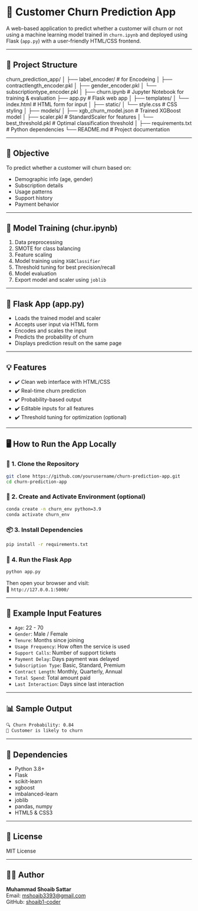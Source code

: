 
# 🧠 Customer Churn Prediction App

A web-based application to predict whether a customer will churn or not using a machine learning model trained in `churn.ipynb` and deployed using Flask (`app.py`) with a user-friendly HTML/CSS frontend.

---

## 📁 Project Structure

churn_prediction_app/
│
├── label_encoder/ # for Encodeing
│ ├── contractlength_encoder.pkl
│ ├── gender_encoder.pkl
│ └── subscriptiontype_encoder.pkl
│
├── churn.ipynb # Jupyter Notebook for training & evaluation
├── app.py # Flask web app
│
├── templates/
│ └── index.html # HTML form for input
│
├── static/
│ └── style.css # CSS styling
│
├── models/
│ ├── xgb_churn_model.json # Trained XGBoost model
│ ├── scaler.pkl # StandardScaler for features
│ └── best_threshold.pkl # Optimal classification threshold
│
├── requirements.txt # Python dependencies
└── README.md # Project documentation



---



## 🎯 Objective

To predict whether a customer will churn based on:
- Demographic info (age, gender)
- Subscription details
- Usage patterns
- Support history
- Payment behavior

---

## 🧪 Model Training (chur.ipynb)

1. Data preprocessing
2. SMOTE for class balancing
3. Feature scaling
4. Model training using `XGBClassifier`
5. Threshold tuning for best precision/recall
6. Model evaluation
7. Export model and scaler using `joblib`

---

## 🚀 Flask App (app.py)

- Loads the trained model and scaler
- Accepts user input via HTML form
- Encodes and scales the input
- Predicts the probability of churn
- Displays prediction result on the same page

---

## 💡 Features

- ✔️ Clean web interface with HTML/CSS
- ✔️ Real-time churn prediction
- ✔️ Probability-based output
- ✔️ Editable inputs for all features
- ✔️ Threshold tuning for optimization (optional)

---

## 🖥️ How to Run the App Locally

### 🔧 1. Clone the Repository

```bash
git clone https://github.com/yourusername/churn-prediction-app.git
cd churn-prediction-app
```

### 🐍 2. Create and Activate Environment (optional)

```bash
conda create -n churn_env python=3.9
conda activate churn_env
```

### 📦 3. Install Dependencies

```bash
pip install -r requirements.txt
```

### 🧠 4. Run the Flask App

```bash
python app.py
```

Then open your browser and visit:  
📍 `http://127.0.0.1:5000/`

---

## 🧾 Example Input Features

- `Age`: 22 - 70
- `Gender`: Male / Female
- `Tenure`: Months since joining
- `Usage Frequency`: How often the service is used
- `Support Calls`: Number of support tickets
- `Payment Delay`: Days payment was delayed
- `Subscription Type`: Basic, Standard, Premium
- `Contract Length`: Monthly, Quarterly, Annual
- `Total Spend`: Total amount paid
- `Last Interaction`: Days since last interaction

---

## 📊 Sample Output

```bash
🔍 Churn Probability: 0.84
🛑 Customer is likely to churn
```

---

## 📌 Dependencies

- Python 3.8+
- Flask
- scikit-learn
- xgboost
- imbalanced-learn
- joblib
- pandas, numpy
- HTML5 & CSS3

---

## 📜 License

MIT License

---

## 🙋‍♂️ Author

**Muhammad Shoaib Sattar**  
Email: mshoaib3393@gmail.com  
GitHub: [shoaib1-coder](https://github.com/shoaib1-coder)
